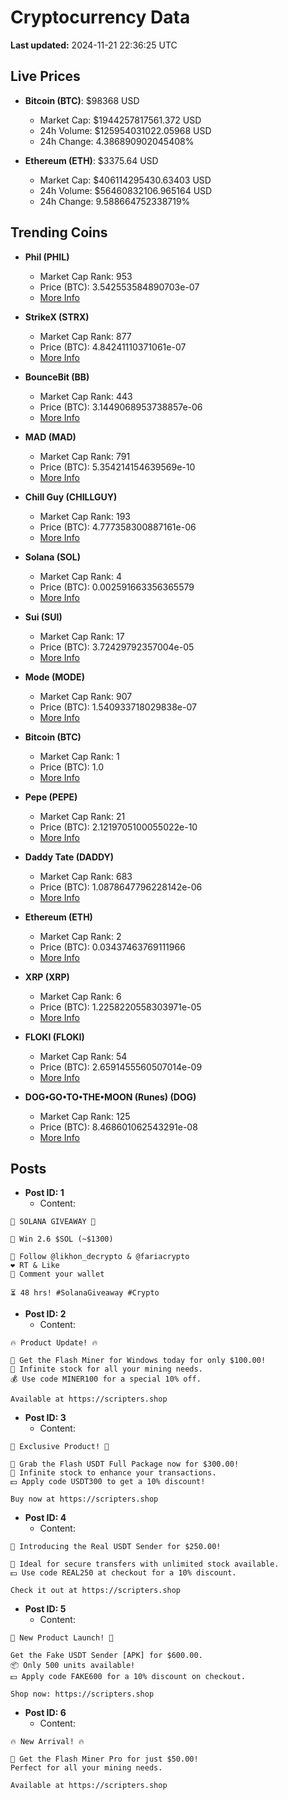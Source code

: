 # Cryptocurrency Data

**Last updated:** 2024-11-21 22:36:25 UTC

## Live Prices
- **Bitcoin (BTC)**: $98368 USD
  - Market Cap: $1944257817561.372 USD
  - 24h Volume: $125954031022.05968 USD
  - 24h Change: 4.386890902045408%

- **Ethereum (ETH)**: $3375.64 USD
  - Market Cap: $406114295430.63403 USD
  - 24h Volume: $56460832106.965164 USD
  - 24h Change: 9.588664752338719%

## Trending Coins
- **Phil (PHIL)**
  - Market Cap Rank: 953
  - Price (BTC): 3.542553584890703e-07
  - [More Info](https://www.coingecko.com/en/coins/phil)

- **StrikeX (STRX)**
  - Market Cap Rank: 877
  - Price (BTC): 4.84241110371061e-07
  - [More Info](https://www.coingecko.com/en/coins/strike-x)

- **BounceBit (BB)**
  - Market Cap Rank: 443
  - Price (BTC): 3.1449068953738857e-06
  - [More Info](https://www.coingecko.com/en/coins/bouncebit)

- **MAD (MAD)**
  - Market Cap Rank: 791
  - Price (BTC): 5.354214154639569e-10
  - [More Info](https://www.coingecko.com/en/coins/mad-2)

- **Chill Guy (CHILLGUY)**
  - Market Cap Rank: 193
  - Price (BTC): 4.777358300887161e-06
  - [More Info](https://www.coingecko.com/en/coins/chill-guy)

- **Solana (SOL)**
  - Market Cap Rank: 4
  - Price (BTC): 0.002591663356365579
  - [More Info](https://www.coingecko.com/en/coins/solana)

- **Sui (SUI)**
  - Market Cap Rank: 17
  - Price (BTC): 3.72429792357004e-05
  - [More Info](https://www.coingecko.com/en/coins/sui)

- **Mode (MODE)**
  - Market Cap Rank: 907
  - Price (BTC): 1.540933718029838e-07
  - [More Info](https://www.coingecko.com/en/coins/mode)

- **Bitcoin (BTC)**
  - Market Cap Rank: 1
  - Price (BTC): 1.0
  - [More Info](https://www.coingecko.com/en/coins/bitcoin)

- **Pepe (PEPE)**
  - Market Cap Rank: 21
  - Price (BTC): 2.1219705100055022e-10
  - [More Info](https://www.coingecko.com/en/coins/pepe)

- **Daddy Tate (DADDY)**
  - Market Cap Rank: 683
  - Price (BTC): 1.0878647796228142e-06
  - [More Info](https://www.coingecko.com/en/coins/daddy-tate)

- **Ethereum (ETH)**
  - Market Cap Rank: 2
  - Price (BTC): 0.03437463769111966
  - [More Info](https://www.coingecko.com/en/coins/ethereum)

- **XRP (XRP)**
  - Market Cap Rank: 6
  - Price (BTC): 1.2258220558303971e-05
  - [More Info](https://www.coingecko.com/en/coins/xrp)

- **FLOKI (FLOKI)**
  - Market Cap Rank: 54
  - Price (BTC): 2.6591455560507014e-09
  - [More Info](https://www.coingecko.com/en/coins/floki)

- **DOG•GO•TO•THE•MOON (Runes) (DOG)**
  - Market Cap Rank: 125
  - Price (BTC): 8.468601062543291e-08
  - [More Info](https://www.coingecko.com/en/coins/dog-go-to-the-moon-runes-2)

## Posts
- **Post ID: 1**
  - Content:
```
🚀 SOLANA GIVEAWAY 🚀

🎁 Win 2.6 $SOL (~$1300)

🤝 Follow @likhon_decrypto & @fariacrypto
❤️ RT & Like
💬 Comment your wallet

⏳ 48 hrs! #SolanaGiveaway #Crypto
```

- **Post ID: 2**
  - Content:
```
🔥 Product Update! 🔥

🚀 Get the Flash Miner for Windows today for only $100.00!
🔋 Infinite stock for all your mining needs.
💰 Use code MINER100 for a special 10% off.

Available at https://scripters.shop
```

- **Post ID: 3**
  - Content:
```
🎁 Exclusive Product! 🎁

💸 Grab the Flash USDT Full Package now for $300.00!
🎉 Infinite stock to enhance your transactions.
💵 Apply code USDT300 to get a 10% discount!

Buy now at https://scripters.shop
```

- **Post ID: 4**
  - Content:
```
💎 Introducing the Real USDT Sender for $250.00!

💼 Ideal for secure transfers with unlimited stock available.
💵 Use code REAL250 at checkout for a 10% discount.

Check it out at https://scripters.shop
```

- **Post ID: 5**
  - Content:
```
🚀 New Product Launch! 🚀

Get the Fake USDT Sender [APK] for $600.00.
📦 Only 500 units available!
💵 Apply code FAKE600 for a 10% discount on checkout.

Shop now: https://scripters.shop
```

- **Post ID: 6**
  - Content:
```
🔥 New Arrival! 🔥

💸 Get the Flash Miner Pro for just $50.00!
Perfect for all your mining needs.

Available at https://scripters.shop
```


